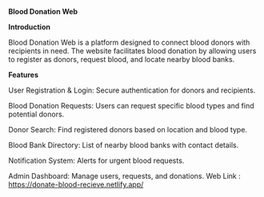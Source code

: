 
**Blood Donation Web**

**Introduction**

Blood Donation Web is a platform designed to connect blood donors with recipients in need. The website facilitates blood donation by allowing users to register as donors, request blood, and locate nearby blood banks.

**Features**

User Registration & Login: Secure authentication for donors and recipients.

Blood Donation Requests: Users can request specific blood types and find potential donors.

Donor Search: Find registered donors based on location and blood type.

Blood Bank Directory: List of nearby blood banks with contact details.

Notification System: Alerts for urgent blood requests.

Admin Dashboard: Manage users, requests, and donations.
Web Link : https://donate-blood-recieve.netlify.app/

